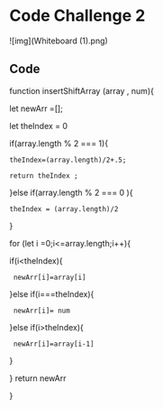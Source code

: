 # Code Challenge 2 

![img](Whiteboard (1).png)

## Code 

function insertShiftArray (array , num){

  let newArr =[];

  let theIndex = 0

  if(array.length % 2 === 1){

    theIndex=(array.length)/2+.5;

    return theIndex ;

  }else if(array.length % 2 === 0 ){

    theIndex = (array.length)/2

  }
 

 for (let i =0;i<=array.length;i++){

   if(i<theIndex){

     newArr[i]=array[i]

   }else if(i===theIndex){

     newArr[i]= num

   }else if(i>theIndex){

     newArr[i]=array[i-1]

   }
  
 } return newArr
 
  }